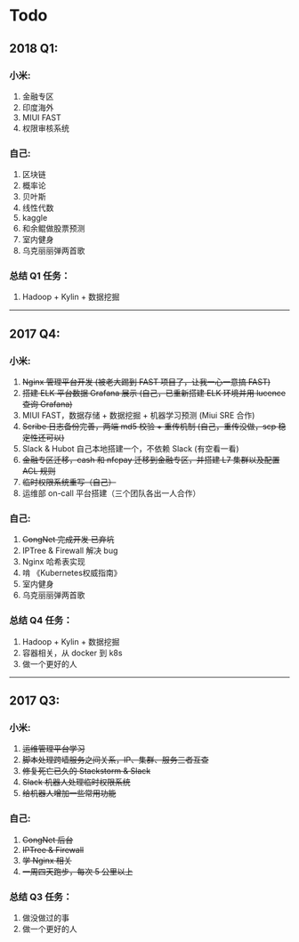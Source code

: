 # Todo

## 2018 Q1:

### 小米:

1. 金融专区  
2. 印度海外  
3. MIUI FAST  
4. 权限审核系统  

### 自己:  

1. 区块链  
2. 概率论  
3. 贝叶斯  
4. 线性代数  
5. kaggle  
6. 和余鲲做股票预测  
7. 室内健身  
8. 乌克丽丽弹两首歌  

### 总结 Q1 任务：

1. Hadoop + Kylin + 数据挖掘   

______

## 2017 Q4:

### 小米:

1. ~~Nginx 管理平台开发 (被老大踢到 FAST 项目了，让我一心一意搞 FAST)~~
2. ~~搭建 ELK 平台数据 Grafana 展示 (自己，已重新搭建 ELK 环境并用 lucence 查询 Grafana)~~
3. MIUI FAST，数据存储 + 数据挖掘 + 机器学习预测 (Miui SRE 合作)
4. ~~Scribe 日志备份完善，两端 md5 校验 + 重传机制 (自己，重传没做，scp 稳定性还可以)~~
5. Slack & Hubot 自己本地搭建一个，不依赖 Slack (有空看一看)
6. ~~金融专区迁移，cash 和 nfcpay 迁移到金融专区，并搭建 L7 集群以及配置 ACL 规则~~
7. ~~临时权限系统重写（自己）~~
8. 运维部 on-call 平台搭建（三个团队各出一人合作）

### 自己:  

1. ~~CongNet 完成开发 已弃坑~~  
2. IPTree & Firewall 解决 bug  
3. Nginx 哈希表实现  
4. 啃 《Kubernetes权威指南》   
5. 室内健身  
6. 乌克丽丽弹两首歌  

### 总结 Q4 任务：

1. Hadoop + Kylin + 数据挖掘   
2. 容器相关，从 docker 到 k8s  
3. 做一个更好的人  

______

## 2017 Q3:

### 小米:

1. ~~运维管理平台学习~~
2. ~~脚本处理跨墙服务之间关系，IP、集群、服务三者互查~~
3. ~~修复死亡已久的 Stackstorm & Slack~~
4. ~~Slack 机器人处理临时权限系统~~
5. ~~给机器人增加一些常用功能~~

### 自己:  

1. ~~CongNet 后台~~  
2. ~~IPTree & Firewall~~  
3. ~~学 Nginx 相关~~  
4. ~~一周四天跑步，每次 5 公里以上~~  

### 总结 Q3 任务：

1. 做没做过的事   
2. 做一个更好的人  

